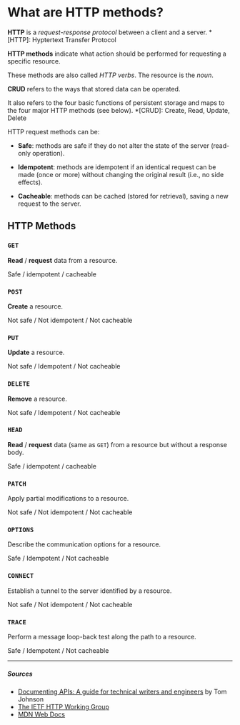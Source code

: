 # What are HTTP methods?

**HTTP** is a *request-response protocol* between a client and a server.
*[HTTP]: Hyptertext Transfer Protocol

**HTTP methods** indicate what action should be performed for requesting a specific resource.

These methods are also called *HTTP verbs*. The resource is the *noun*.

**CRUD** refers to the ways that stored data can be operated.

It also refers to the four basic functions of persistent storage and maps to the four major HTTP methods (see below).
*[CRUD]: Create, Read, Update, Delete

HTTP request methods can be:

- **Safe**: methods are safe if they do not alter the state of the server (read-only operation).

- **Idempotent**: methods are idempotent if an identical request can be made (once or more) without changing the original result (i.e., no side effects).

- **Cacheable**: methods can be cached (stored for retrieval), saving a new request to the server.

## HTTP Methods

### `GET`

**Read** / **request** data from a resource.

Safe / idempotent / cacheable

### `POST`

**Create** a resource.

Not safe / Not idempotent / Not cacheable

### `PUT`

**Update** a resource.

Not safe / Idempotent / Not cacheable

### `DELETE`

**Remove** a resource.

Not safe / Idempotent / Not cacheable

### `HEAD`

**Read** / **request** data (same as `GET`) from a resource but without a response body.

Safe / idempotent / cacheable

### `PATCH`

Apply partial modifications to a resource.

Not safe / Not idempotent / Not cacheable

### `OPTIONS`

Describe the communication options for a resource.

Safe / Idempotent / Not cacheable

### `CONNECT`

Establish a tunnel to the server identified by a resource.

Not safe / Not idempotent / Not cacheable

### `TRACE`

Perform a message loop-back test along the path to a resource.

Safe / Idempotent / Not cacheable

***

##### Sources
- [Documenting APIs: A guide for technical writers and engineers](https://idratherbewriting.com/learnapidoc/) by Tom Johnson
- [The IETF HTTP Working Group](https://httpwg.org/)
- [MDN Web Docs](https://developer.mozilla.org/en-US/)